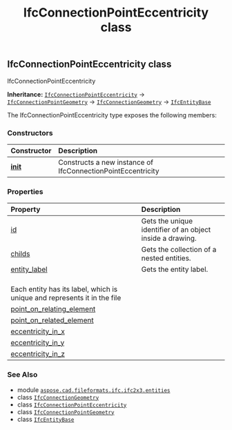 ﻿---
title: IfcConnectionPointEccentricity class
second_title: Aspose.CAD for Python via .NET API References
description: 
type: docs
weight: 1030
url: /python-net/aspose.cad.fileformats.ifc.ifc2x3.entities/ifcconnectionpointeccentricity/
is_root: false
---

## IfcConnectionPointEccentricity class

IfcConnectionPointEccentricity



**Inheritance:** [`IfcConnectionPointEccentricity`](/cad/python-net/aspose.cad.fileformats.ifc.ifc2x3.entities/ifcconnectionpointeccentricity) → 
[`IfcConnectionPointGeometry`](/cad/python-net/aspose.cad.fileformats.ifc.ifc2x3.entities/ifcconnectionpointgeometry) → 
[`IfcConnectionGeometry`](/cad/python-net/aspose.cad.fileformats.ifc.ifc2x3.entities/ifcconnectiongeometry) → 
[`IfcEntityBase`](/cad/python-net/aspose.cad.fileformats.ifc/ifcentitybase)



The IfcConnectionPointEccentricity type exposes the following members:

### Constructors
| Constructor | Description |
| :- | :- |
| [__init__](/cad/python-net/aspose.cad.fileformats.ifc.ifc2x3.entities/ifcconnectionpointeccentricity/__init__/#) | Constructs a new instance of IfcConnectionPointEccentricity |


### Properties
| Property | Description |
| :- | :- |
| [id](/cad/python-net/aspose.cad.fileformats.ifc.ifc2x3.entities/ifcconnectionpointeccentricity/id) | Gets the unique identifier of an object inside a drawing. |
| [childs](/cad/python-net/aspose.cad.fileformats.ifc.ifc2x3.entities/ifcconnectionpointeccentricity/childs) | Gets the collection of a nested entities. |
| [entity_label](/cad/python-net/aspose.cad.fileformats.ifc.ifc2x3.entities/ifcconnectionpointeccentricity/entity_label) | Gets the entity label.<br/>Each entity has its label, which is unique and represents it in the file |
| [point_on_relating_element](/cad/python-net/aspose.cad.fileformats.ifc.ifc2x3.entities/ifcconnectionpointeccentricity/point_on_relating_element) |  |
| [point_on_related_element](/cad/python-net/aspose.cad.fileformats.ifc.ifc2x3.entities/ifcconnectionpointeccentricity/point_on_related_element) |  |
| [eccentricity_in_x](/cad/python-net/aspose.cad.fileformats.ifc.ifc2x3.entities/ifcconnectionpointeccentricity/eccentricity_in_x) |  |
| [eccentricity_in_y](/cad/python-net/aspose.cad.fileformats.ifc.ifc2x3.entities/ifcconnectionpointeccentricity/eccentricity_in_y) |  |
| [eccentricity_in_z](/cad/python-net/aspose.cad.fileformats.ifc.ifc2x3.entities/ifcconnectionpointeccentricity/eccentricity_in_z) |  |



### See Also
* module [`aspose.cad.fileformats.ifc.ifc2x3.entities`](..)
* class [`IfcConnectionGeometry`](/cad/python-net/aspose.cad.fileformats.ifc.ifc2x3.entities/ifcconnectiongeometry)
* class [`IfcConnectionPointEccentricity`](/cad/python-net/aspose.cad.fileformats.ifc.ifc2x3.entities/ifcconnectionpointeccentricity)
* class [`IfcConnectionPointGeometry`](/cad/python-net/aspose.cad.fileformats.ifc.ifc2x3.entities/ifcconnectionpointgeometry)
* class [`IfcEntityBase`](/cad/python-net/aspose.cad.fileformats.ifc/ifcentitybase)
